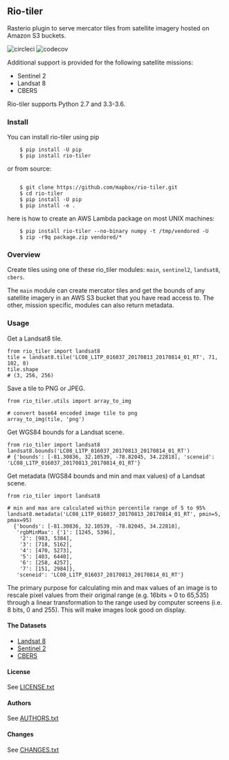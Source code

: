 ## Rio-tiler

Rasterio plugin to serve mercator tiles from satellite imagery hosted on Amazon S3 buckets.

![circleci][circleci_img]
![codecov][codecov_img]

[circleci_img]: https://circleci.com/gh/mapbox/rio-tiler.svg?style=svg&circle-token=b78bc1a238c21046a855a9c80b441a8f2f9a4478
[codecov_img]: https://codecov.io/gh/mapbox/rio-tiler/branch/master/graph/badge.svg?token=zuHupC20cG

Additional support is provided for the following satellite missions: 

* Sentinel 2
* Landsat 8
* CBERS

Rio-tiler supports Python 2.7 and 3.3-3.6.

### Install

You can install rio-tiler using pip

```
    $ pip install -U pip
    $ pip install rio-tiler
```

or from source:

```

    $ git clone https://github.com/mapbox/rio-tiler.git
    $ cd rio-tiler
    $ pip install -U pip
    $ pip install -e .

```

here is how to create an AWS Lambda package on most UNIX machines:

```
    $ pip install rio-tiler --no-binary numpy -t /tmp/vendored -U
    $ zip -r9q package.zip vendored/*
```

### Overview

Create tiles using one of these rio_tiler modules: `main`, `sentinel2`, `landsat8`, `cbers`. 

The `main` module can create mercator tiles and get the bounds of any satellite imagery in an AWS S3 bucket that you have read access to. The other, mission specific, modules can also return metadata. 

### Usage

Get a Landsat8 tile.

```
from rio_tiler import landsat8
tile = landsat8.tile('LC08_L1TP_016037_20170813_20170814_01_RT', 71, 102, 8)
tile.shape
# (3, 256, 256)
```
	
Save a tile to PNG or JPEG.

```
from rio_tiler.utils import array_to_img

# convert base64 encoded image tile to png
array_to_img(tile, 'png')
```

Get WGS84 bounds for a Landsat scene.

```
from rio_tiler import landsat8
landsat8.bounds('LC08_L1TP_016037_20170813_20170814_01_RT')
# {'bounds': [-81.30836, 32.10539, -78.82045, 34.22818], 'sceneid': 'LC08_L1TP_016037_20170813_20170814_01_RT'}
```

Get metadata (WGS84 bounds and min and max values) of a Landsat scene.

```
from rio_tiler import landsat8

# min and max are calculated within percentile range of 5 to 95%
landsat8.metadata('LC08_L1TP_016037_20170813_20170814_01_RT', pmin=5, pmax=95)
  {'bounds': [-81.30836, 32.10539, -78.82045, 34.22818],
   'rgbMinMax': {'1': [1245, 5396],
    '2': [983, 5384],
    '3': [718, 5162],
    '4': [470, 5273],
    '5': [403, 6440],
    '6': [258, 4257],
    '7': [151, 2984]},
   'sceneid': 'LC08_L1TP_016037_20170813_20170814_01_RT'}
```

The primary purpose for calculating min and max values of an image is to rescale pixel values from their original range (e.g. 16bits = 0 to 65,535) through a linear transformation to the range used by computer screens (i.e. 8 bits, 0 and 255). This will make images look good on display.

#### The Datasets

* [Landsat 8](https://aws.amazon.com/fr/public-datasets/landsat) 
* [Sentinel 2](http://sentinel-pds.s3-website.eu-central-1.amazonaws.com)
* [CBERS](https://aws.amazon.com/blogs/publicsector/the-china-brazil-earth-resources-satellite-mission/)

#### License

See [LICENSE.txt](LICENSE.txt)

#### Authors

See [AUTHORS.txt](AUTHORS.txt)

#### Changes

See [CHANGES.txt](CHANGES.txt)

